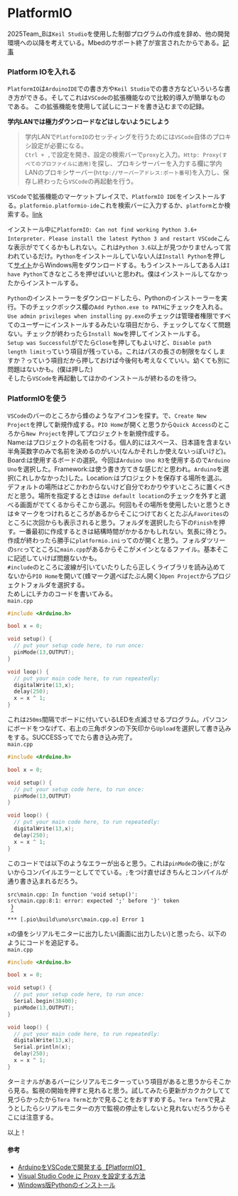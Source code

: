 # PlatformIO

2025Team_Bは`Keil Studio`を使用した制御プログラムの作成を辞め、他の開発環境への以降を考えている。Mbedのサポート終了が宣言されたからである。[記事](https://os.mbed.com/blog/entry/Important-Update-on-Mbed/)  

### Platform IOを入れる
`PlatformIO`は`ArduinoIDE`での書き方や`Keil Studio`での書き方などいろいろな書き方ができる。そしてこれは`VSCode`の拡張機能なので比較的導入が簡単なものである。
この拡張機能を使用して試しにコードを書き込むまでの記録。  

**学内LANでは極力ダウンロードなどはしないようにしよう**
> 学内LANで`PlatformIO`のセッティングを行うためには`VSCode`自体のプロキシ設定が必要になる。  
> `Ctrl + ,`で設定を開き、設定の検索バーで`proxy`と入力。`Http: Proxy(すべてのプロファイルに適用)`を探し、プロキシサーバーを入力する欄に学内LANのプロキシサーバー(`http://サーバーアドレス:ポート番号`)を入力し、保存し終わったら`VSCode`の再起動を行う。  

`VSCode`で拡張機能のマーケットプレイスで、`PlatformIO IDE`をインストールする。`platformio.platformio-ide`これを検索バーに入力するか、`platform`とか検索する。[link](https://marketplace.visualstudio.com/items/?itemName=platformio.platformio-ide)  

インストール中に`PlatformIO: Can not find working Python 3.6+ Interpreter. Please install the latest Python 3 and restart VSCode`こんな表示がでてくるかもしれない。これは`Python 3.6`以上が見つかりませんって言われているだけ。`Python`をインストールしていない人は`Install Python`を押して[サイト](https://www.python.org/downloads/)からWindows用をダウンロードする。もうインストールしてある人は`I have Python`てきなところを押せばいいと思われ。僕はインストールしてなかったからインストールする。  

`Python`のインストーラーをダウンロードしたら、Pythonのインストーラーを実行。下のチェックボックス欄の`Add Python.exe to PATH`にチェックを入れる。`Use admin privileges when installing py.exe`のチェックは管理者権限ですべてのユーザーにインストールするみたいな項目だから、チェックしてなくて問題ない。チェックが終わったら`Install Now`を押してインストールする。  
`Setup was Successful`がでたら`Close`を押してもよいけど、`Disable path length limit`っていう項目が残っている。これはパスの長さの制限をなくしますか？っていう項目だから押しておけば今後何も考えなくていい。幼くても別に問題はないかも。(僕は押した)  
そしたら`VSCode`を再起動してほかのインストールが終わるのを待つ。
### PlatformIOを使う  
`VSCode`のバーのところから蜂のようなアイコンを探す。で、`Create New Project`を押して新規作成する。`PIO Home`が開くと思うから`Quick Access`のところから`New Project`を押してプロジェクトを新規作成する。  
Name:はプロジェクトの名前をつける。個人的にはスペース、日本語を含まない半角英数字のみで名前を決めるのがいい(なんかそれしか使えないっぽいけど)。Board:は使用するボードの選択。今回は`Arduino Uno R3`を使用するので`Arduino Uno`を選択した。Framework:は使う書き方てきな感じだと思われ。`Arduino`を選択(これしかなかった)した。Location:はプロジェクトを保存する場所を選ぶ。デフォルトの場所はどこかわからないけど自分でわかりやすいところに置くべきだと思う。場所を指定するときは`Use default location`のチェックを外すと選べる画面がでてくるからそこから選ぶ。何回もその場所を使用したいと思うときは☆マークをつけれるところがあるからそこにつけておくとたぶん`Favorites`のところに次回からも表示されると思う。フォルダを選択したら下の`Finish`を押す。一番最初に作成するときは結構時間がかかるかもしれない。気長に待とう。作成が終わったら勝手に`platformio.ini`ってのが開くと思う。フォルダツリーの`src`ってところに`main.cpp`があるからそこがメインとなるファイル。基本そこに記述していけば問題ないかも。  
`#include`のところに波線が引いていたりしたら正しくライブラリを読み込めてないから`PIO Home`を開いて(蜂マーク選べばたぶん開く)`Open Project`からプロジェクトフォルダを選択する。  
ためしにLチカのコードを書いてみる。  
`main.cpp`  
```cpp
#include <Arduino.h>

bool x = 0;

void setup() {
  // put your setup code here, to run once:
  pinMode(13,OUTPUT);
}

void loop() {
  // put your main code here, to run repeatedly:
  digitalWrite(13,x);
  delay(250);
  x = x ^ 1;
}
```  
これは`250ms`間隔でボードに付いているLEDを点滅させるプログラム。パソコンにボードをつなげて、右上の三角ボタンの下矢印から`Upload`を選択して書き込みをする。SUCCESSってでたら書き込み完了。  
`main.cpp`  
```cpp
#include <Arduino.h>

bool x = 0;

void setup() {
  // put your setup code here, to run once:
  pinMode(13,OUTPUT)
}

void loop() {
  // put your main code here, to run repeatedly:
  digitalWrite(13,x);
  delay(250);
  x = x ^ 1;
}
```  
このコードでは以下のようなエラーが出ると思う。これは`pinMode`の後に`;`がないからコンパイルエラーとしてでている。`;`をつけ直せばきちんとコンパイルが通り書き込まれるだろう。
```
src\main.cpp: In function 'void setup()':
src\main.cpp:8:1: error: expected ';' before '}' token
 }
 ^
*** [.pio\build\uno\src\main.cpp.o] Error 1
```  
`x`の値をシリアルモニターに出力したい(画面に出力したい)と思ったら、以下のようにコードを追記する。  
`main.cpp`  
```cpp
#include <Arduino.h>

bool x = 0;

void setup() {
  // put your setup code here, to run once:
  Serial.begin(38400);
  pinMode(13,OUTPUT);
}

void loop() {
  // put your main code here, to run repeatedly:
  digitalWrite(13,x);
  Serial.println(x);
  delay(250);
  x = x ^ 1;
}
```  
ターミナルがあるバーにシリアルモニターっていう項目があると思うからそこから見る。監視の開始を押すと見れると思う。試してみたら更新がカクカクしてて見づらかったから`Tera Term`とかで見ることをおすすめする。`Tera Term`で見ようとしたらシリアルモニターの方で監視の停止をしないと見れないだろうからそこには注意する。  

以上！  

#### 参考
* [ArduinoをVSCodeで開発する【PlatformIO】](https://tech.nri-net.com/entry/arduino_with_vscode)  
* [Visual Studio Code に Proxy を設定する方法](https://qiita.com/cointoss1973/items/b3c84daeed90fd183501)  
* [Windows版Pythonのインストール](https://www.python.jp/install/windows/install.html)  
